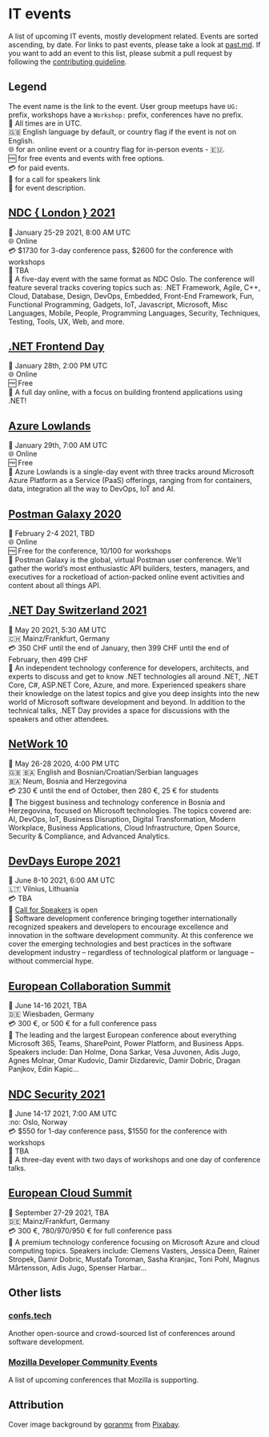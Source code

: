 # IT events

A list of upcoming IT events, mostly development related. Events are sorted ascending, by date. For links to past events, please take a look at [past.md](past.md). If you want to add an event to this list, please submit a pull request by following the [contributing guideline](CONTRIBUTING.md).

## Legend

The event name is the link to the event. User group meetups have `UG:` prefix, workshops have a `Workshop:` prefix, conferences have no prefix.  
:date: All times are in UTC.  
:gb: English language by default, or country flag if the event is not on English.  
:globe_with_meridians: for an online event or a country flag for in-person events - :eu:.  
:free: for free events and events with free options.  
:credit_card: for paid events.  
:loudspeaker: for a call for speakers link  
:speech_balloon: for event description.

## [NDC { London } 2021](https://ndc-london.com/)  

:date: January 25-29 2021, 8:00 AM UTC  
:globe_with_meridians: Online  
:credit_card: $1730 for 3-day conference pass, $2600 for the conference with workshops  
:loudspeaker: TBA  
:speech_balloon: A five-day event with the same format as NDC Oslo. The conference will feature several tracks covering topics such as: .NET Framework, Agile, C++, Cloud, Database, Design, DevOps, Embedded, Front-End Framework, Fun, Functional Programming, Gadgets, IoT, Javascript, Microsoft, Misc Languages, Mobile, People, Programming Languages, Security, Techniques, Testing, Tools, UX, Web, and more.

## [.NET Frontend Day](https://www.dotnet-frontend.com/)  

:date: January 28th, 2:00 PM UTC  
:globe_with_meridians: Online  
:free: Free  
:speech_balloon: A full day online, with a focus on building frontend applications using .NET!

## [Azure Lowlands](https://www.azurelowlands.com/)  

:date: January 29th, 7:00 AM UTC  
:globe_with_meridians: Online  
:free: Free  
:speech_balloon: Azure Lowlands is a single-day event with three tracks around Microsoft Azure Platform as a Service (PaaS) offerings, ranging from for containers, data, integration all the way to DevOps, IoT and AI.

## [Postman Galaxy 2020](https://www.postman.com/postman-galaxy/)  

:date: February 2-4 2021, TBD  
:globe_with_meridians: Online  
:free: Free for the conference, $10/$100 for workshops  
:speech_balloon: Postman Galaxy is the global, virtual Postman user conference. We’ll gather the world’s most enthusiastic API builders, testers, managers, and executives for a rocketload of action-packed online event activities and content about all things API.

## [.NET Day Switzerland 2021](https://www.dotnetday.ch/)  

:date: May 20 2021, 5:30 AM UTC  
:switzerland: Mainz/Frankfurt, Germany  
:credit_card: 350 CHF until the end of January, then 399 CHF until the end of February, then 499 CHF  
:speech_balloon: An independent technology conference for developers, architects, and experts to discuss and get to know .NET technologies all around .NET, .NET Core, C#, ASP.NET Core, Azure, and more. Experienced speakers share their knowledge on the latest topics and give you deep insights into the new world of Microsoft software development and beyond. In addition to the technical talks, .NET Day provides a space for discussions with the speakers and other attendees.

## [NetWork 10](https://www.networkkonferencija.ba/)

:date: May 26-28 2020, 4:00 PM UTC  
:gb: :bosnia_herzegovina: English and Bosnian/Croatian/Serbian languages  
:bosnia_herzegovina: Neum, Bosnia and Herzegovina  
:credit_card: 230 € until the end of October, then 280 €, 25 € for students  
:speech_balloon: The biggest business and technology conference in Bosnia and Herzegovina, focused on Microsoft technologies. The topics covered are: AI, DevOps, IoT, Business Disruption, Digital Transformation, Modern Workplace, Business Applications, Cloud Infrastructure, Open Source, Security & Compliance, and Advanced Analytics.

## [DevDays Europe 2021](https://devdays.lt/)  

:date: June 8-10 2021, 6:00 AM UTC  
:lithuania: Vilnius, Lithuania  
:credit_card: TBA  
:loudspeaker: [Call for Speakers](https://devdays.lt/call-for-papers/) is open  
:speech_balloon: Software development conference bringing together internationally recognized speakers and developers to encourage excellence and innovation in the software development community. At this conference we cover the emerging technologies and best practices in the software development industry – regardless of technological platform or language – without commercial hype.

## [European Collaboration Summit](https://www.collabsummit.eu/)  

:date: June 14-16 2021, TBA  
:de: Wiesbaden, Germany  
:credit_card: 300 €, or 500 € for a full conference pass  
:speech_balloon: The leading and the largest European conference about everything Microsoft 365, Teams, SharePoint, Power Platform, and Business Apps. Speakers include: Dan Holme, Dona Sarkar, Vesa Juvonen, Adis Jugo, Agnes Molnar, Omar Kudovic, Damir Dizdarevic, Damir Dobric, Dragan Panjkov, Edin Kapic...

## [NDC Security 2021](https://ndc-security.com/)  

:date: June 14-17 2021, 7:00 AM UTC  
:no: Oslo, Norway  
:credit_card: $550 for 1-day conference pass, $1550 for the conference with workshops  
:loudspeaker: TBA  
:speech_balloon: A three-day event with two days of workshops and one day of conference talks.

## [European Cloud Summit](https://www.cloudsummit.eu/)  

:date: September 27-29 2021, TBA  
:de: Mainz/Frankfurt, Germany  
:credit_card: 300 €, 780/970/950 € for full conference pass  
:speech_balloon: A premium technology conference focusing on Microsoft Azure and cloud computing topics. Speakers include: Clemens Vasters, Jessica Deen, Rainer Stropek, Damir Dobric, Mustafa Toroman, Sasha Kranjac, Toni Pohl, Magnus Mårtensson, Adis Jugo, Spenser Harbar...

## Other lists

### [confs.tech](https://confs.tech/)

Another open-source and crowd-sourced list of conferences around software development.

### [Mozilla Developer Community Events](https://mozilla.dev/events/)

A list of upcoming conferences that Mozilla is supporting.

## Attribution

Cover image background by [goranmx](https://pixabay.com/users/goranmx-168090/) from [Pixabay](https://pixabay.com/).
